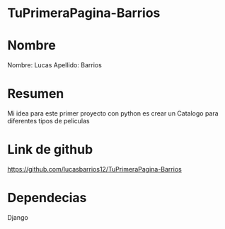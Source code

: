 # TuPrimeraPagina-Barrios

# Nombre

Nombre: Lucas
Apellido: Barrios

# Resumen

Mi idea para este primer proyecto con python es  crear un Catalogo para diferentes tipos de peliculas

# Link de github

https://github.com/lucasbarrios12/TuPrimeraPagina-Barrios

# Dependecias

Django

